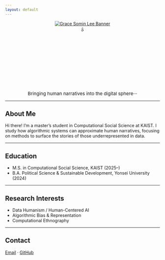 ```yaml
---
layout: default
---
```

<!-- Link to compiled CSS -->
<link rel="stylesheet" href="/assets/css/style.css">

<!-- Custom Clickable Banner (Centered) -->
<div style="text-align: center; margin-top: 5px;">
  <a href="https://gracesominl.github.io">
    <img src="https://capsule-render.vercel.app/api?type=blur&color=timeGradient&height=180&section=header&text=Grace%20Somin%20Lee&fontSize=35&fontColor=474747" alt="Grace Somin Lee Banner" style="max-width: 100%;"/>
  </a>
</div>

<!-- Profile Image -->
<div style="text-align: center; margin-top: 0px;">
  <img src="/assets/img/face2.JPG" alt="Grace Somin Lee"  style="width: 100%; max-width: 200px; height: 200px; object-fit: cover;
            clip-path: polygon(50% 0%, 61% 35%, 98% 35%, 68% 57%, 
                               79% 91%, 50% 70%, 21% 91%, 32% 57%, 
                               2% 35%, 39% 35%);
            " />
</div>


<!-- Intro Text -->
<div style="text-align: center; font-size: 15px; margin-top: 10px;">
  Bringing human narratives into the digital sphere···
</div>

---

## About Me

Hi there! I’m a master’s student in Computational Social Science at KAIST.
I study how algorithmic systems can approximate human narratives, focusing on methods to surface the stories of those underrepresented in data. 

---

## Education
- M.S. in Computational Social Science, KAIST (2025–)  
- B.A. Political Science & Sustainable Development, Yonsei University (2024)

---

## Research Interests 
- Data Humanism / Human-Centered AI
- Algorithmic Bias & Representation 
- Computational Ethnography  

---

## Contact
[Email](gracesomin@kaist.ac.kr) · [GitHub](https://github.com/gracesominl)
